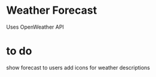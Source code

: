 # Weather Forecast
Uses OpenWeather API

# to do
show forecast to users
add icons for weather descriptions

